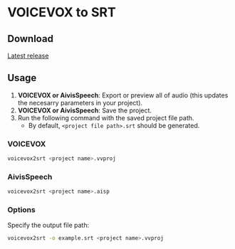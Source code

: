 # VOICEVOX to SRT

## Download

[Latest release](https://github.com/1l0/voicevox2srt/releases/latest)

## Usage

1. **VOICEVOX or AivisSpeech**: Export or preview all of audio (this updates the necesarry parameters in your project).
2. **VOICEVOX or AivisSpeech**: Save the project.
3. Run the following command with the saved project file path.
    - By default, `<project file path>.srt` should be generated.

### VOICEVOX

```sh
voicevox2srt <project name>.vvproj
```

### AivisSpeech

```sh
voicevox2srt <project name>.aisp
```

### Options

Specify the output file path:

```sh
voicevox2srt -o example.srt <project name>.vvproj
```
